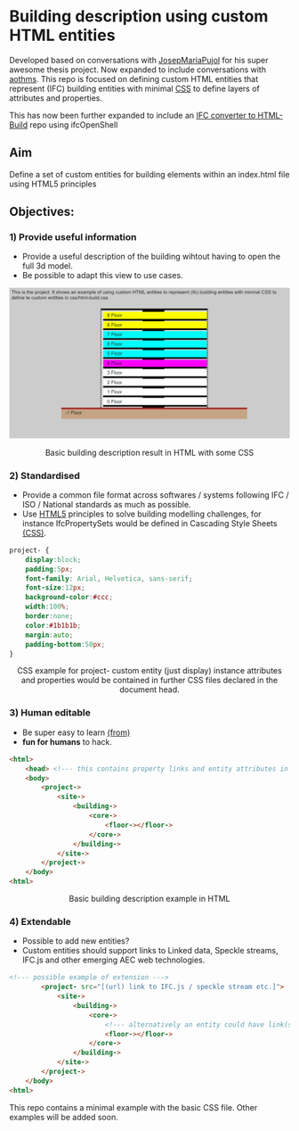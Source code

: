 # Building description using custom HTML entities
Developed based on conversations with [JosepMariaPujol](https://github.com/JosepMariaPujol/HTML-Build) for his super awesome thesis project. Now expanded to include conversations with [aothms](https://github.com/aothms). This repo is focused on defining custom HTML entities that represent (IFC) building entities with minimal [CSS](https://www.w3schools.com/css/default.asp) to define layers of attributes and properties.

This has now been further expanded to include an [IFC converter to HTML-Build](https://github.com/timmcginley/HTML-Build-IFC-Converter) repo using ifcOpenShell

## Aim 
Define a set of custom entities for building elements within an index.html file using HTML5 principles

## Objectives:

### 1) Provide useful information
* Provide a useful description of the building wihtout having to open the full 3d model.
* Be possible to adapt this view to use cases.

![html-build-basic](img/preview.png)
<p align = "center">
Basic building description result in HTML with some CSS
</p>

### 2) Standardised
* Provide a common file format across softwares / systems following IFC / ISO / National standards as much as possible.
* Use [HTML5](https://en.wikipedia.org/wiki/HTML5) principles to solve building modelling challenges, for instance IfcPropertySets would be defined in Cascading Style Sheets [(CSS)](https://www.w3schools.com/css/default.asp).

```CSS
project- {
	display:block;
	padding:5px;
	font-family: Arial, Helvetica, sans-serif;
	font-size:12px;
	background-color:#ccc;
	width:100%;
	border:none;
	color:#1b1b1b;
	margin:auto;
	padding-bottom:50px;
}
```
<p align = "center">
CSS example for project- custom entity (just display) instance attributes and properties would be contained in further CSS files declared in the document head.
</p>

### 3) Human editable
* Be super easy to learn [(from)](https://itc.scix.net/paper/w78-2021-paper-070)
* **fun for humans** to hack.

```HTML
<html>
	<head> <!--- this contains property links and entity attributes in css ---> </head>
	<body>
		<project->
			<site->
				<building->
					<core->
						<floor-></floor->
					</core->
				</building->
			</site->
		</project->
	</body>
<html>
```
<p align = "center">
Basic building description example in HTML
</p>

### 4) Extendable
* Possible to add new entities?
* Custom entities should support links to Linked data, Speckle streams, IFC.js and other emerging AEC web technologies.

```HTML
<!--- possible example of extension --->
		<project- src="[(url) link to IFC.js / speckle stream etc.]">
			<site->
				<building->
					<core->
						<!--- alternatively an entity could have link(s) --->
						<floor-></floor->
					</core->
				</building->
			</site->
		</project->
	</body>
<html>
```

This repo contains a minimal example with the basic CSS file. Other examples will be added soon.

